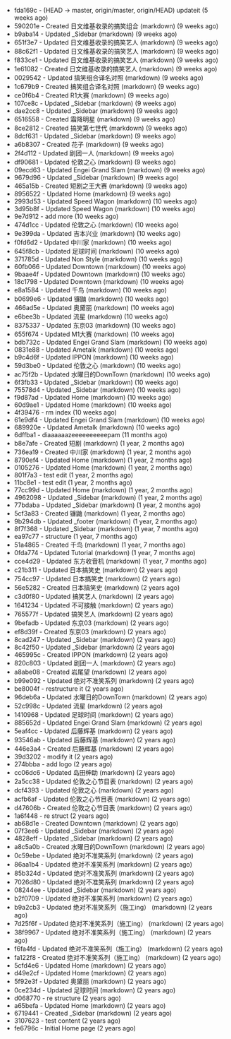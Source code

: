 * fda169c - (HEAD -> master, origin/master, origin/HEAD) updateit (5 weeks ago) <tcgriffith>
* 590201e - Created 日文维基收录的搞笑组合 (markdown) (9 weeks ago) <TC>
* b9aba14 - Updated _Sidebar (markdown) (9 weeks ago) <TC>
* 651f3e7 - Updated 日文维基收录的搞笑艺人 (markdown) (9 weeks ago) <TC>
* 88c62f1 - Updated 日文维基收录的搞笑艺人 (markdown) (9 weeks ago) <TC>
* f833ce1 - Updated 日文维基收录的搞笑艺人 (markdown) (9 weeks ago) <TC>
* 1e61082 - Created 日文维基收录的搞笑艺人 (markdown) (9 weeks ago) <TC>
* 0029542 - Updated 搞笑组合译名对照 (markdown) (9 weeks ago) <TC>
* 1c679b9 - Created 搞笑组合译名对照 (markdown) (9 weeks ago) <TC>
* ce0f6b4 - Created R1大赛 (markdown) (9 weeks ago) <TC>
* 107ce8c - Updated _Sidebar (markdown) (9 weeks ago) <TC>
* dae2cc8 - Updated _Sidebar (markdown) (9 weeks ago) <TC>
* 6516558 - Created 霜降明星 (markdown) (9 weeks ago) <TC>
* 8ce2812 - Created 搞笑第七世代 (markdown) (9 weeks ago) <TC>
* 8dcf631 - Updated _Sidebar (markdown) (9 weeks ago) <TC>
* a6b8307 - Created 花子 (markdown) (9 weeks ago) <TC>
* 2f4d112 - Updated 剧团一人 (markdown) (9 weeks ago) <TC>
* df90681 - Updated 伦敦之心 (markdown) (9 weeks ago) <TC>
* 09ecd63 - Updated Engei Grand Slam (markdown) (9 weeks ago) <TC>
* 9679d96 - Updated _Sidebar (markdown) (9 weeks ago) <TC>
* 465a15b - Created 短剧之王大赛 (markdown) (9 weeks ago) <TC>
* 8956522 - Updated Home (markdown) (9 weeks ago) <TC>
* 2993d53 - Updated Speed Wagon (markdown) (10 weeks ago) <TC>
* 3d95b8f - Updated Speed Wagon (markdown) (10 weeks ago) <TC>
* 9e7d912 - add more (10 weeks ago) <tcgriffith>
* 474d1cc - Updated 伦敦之心 (markdown) (10 weeks ago) <TC>
* 9e399da - Updated 吉本兴业 (markdown) (10 weeks ago) <TC>
* f0fd6d2 - Updated 中川家 (markdown) (10 weeks ago) <TC>
* 645f8cb - Updated 足球时间 (markdown) (10 weeks ago) <TC>
* 371785d - Updated Non Style (markdown) (10 weeks ago) <TC>
* 60fb066 - Updated Downtown (markdown) (10 weeks ago) <TC>
* 9baae4f - Updated Downtown (markdown) (10 weeks ago) <TC>
* 18c1798 - Updated Downtown (markdown) (10 weeks ago) <TC>
* e8a1584 - Updated 千鸟 (markdown) (10 weeks ago) <TC>
* b0699e6 - Updated 镰鼬 (markdown) (10 weeks ago) <TC>
* 466ad5e - Updated 奥黛丽 (markdown) (10 weeks ago) <TC>
* e6bee3b - Updated 流星 (markdown) (10 weeks ago) <TC>
* 8375337 - Updated 东京03 (markdown) (10 weeks ago) <TC>
* 655f674 - Updated M1大赛 (markdown) (10 weeks ago) <TC>
* bdb732c - Updated Engei Grand Slam (markdown) (10 weeks ago) <TC>
* 0831e88 - Updated Ametalk (markdown) (10 weeks ago) <TC>
* b9c4d6f - Updated IPPON (markdown) (10 weeks ago) <TC>
* 59d3be0 - Updated 伦敦之心 (markdown) (10 weeks ago) <TC>
* ac75f2b - Updated 水曜日的DownTown (markdown) (10 weeks ago) <TC>
* 6f3fb33 - Updated _Sidebar (markdown) (10 weeks ago) <TC>
* 75578d4 - Updated _Sidebar (markdown) (10 weeks ago) <TC>
* f9d87ad - Updated Home (markdown) (10 weeks ago) <TC>
* 60d9ae1 - Updated Home (markdown) (10 weeks ago) <TC>
* 4f39476 - rm index (10 weeks ago) <tcgriffith>
* 61e9df4 - Updated Engei Grand Slam (markdown) (10 weeks ago) <TC>
* 689920e - Updated Ametalk (markdown) (10 weeks ago) <TC>
* 6dffba1 - diaaaaaazeeeeeeeeeepam (11 months ago) <tcgriffith>
* b8e7afe - Created 短剧 (markdown) (1 year, 2 months ago) <TC>
* 736ea19 - Created 中川家 (markdown) (1 year, 2 months ago) <TC>
* 8790ef4 - Updated Home (markdown) (1 year, 2 months ago) <TC>
* 0105276 - Updated Home (markdown) (1 year, 2 months ago) <TC>
* 801f7a3 - test edit (1 year, 2 months ago) <TC>
* 11bc8e1 - test edit (1 year, 2 months ago) <TC>
* 77cc99d - Updated Home (markdown) (1 year, 2 months ago) <TC>
* 4962098 - Updated _Sidebar (markdown) (1 year, 2 months ago) <TC>
* 77bdaba - Updated _Sidebar (markdown) (1 year, 2 months ago) <TC>
* 5cf3a83 - Created 镰鼬 (markdown) (1 year, 2 months ago) <TC>
* 9b294db - Updated _footer (markdown) (1 year, 2 months ago) <TC>
* 8f7f368 - Updated _Sidebar (markdown) (1 year, 7 months ago) <TC>
* ea97c77 - structure (1 year, 7 months ago) <tcgriffith>
* 51a4865 - Created 千鸟 (markdown) (1 year, 7 months ago) <TC>
* 0fda774 - Updated Tutorial (markdown) (1 year, 7 months ago) <TC>
* cce4d29 - Updated 东方收音机 (markdown) (1 year, 7 months ago) <TC>
* c21b311 - Updated 日本搞笑史 (markdown) (2 years ago) <TC>
* 754cc97 - Updated 日本搞笑史 (markdown) (2 years ago) <TC>
* 56e5282 - Created 日本搞笑史 (markdown) (2 years ago) <TC>
* c3d0f80 - Updated 搞笑艺人 (markdown) (2 years ago) <TC>
* 1641234 - Updated 不可接触 (markdown) (2 years ago) <crossrx>
* 765577f - Updated 搞笑艺人 (markdown) (2 years ago) <TC>
* 9befadb - Updated 东京03 (markdown) (2 years ago) <TC>
* ef8d39f - Created 东京03 (markdown) (2 years ago) <TC>
* 8cad247 - Updated _Sidebar (markdown) (2 years ago) <TC>
* 8c42f50 - Updated _Sidebar (markdown) (2 years ago) <TC>
* 465995c - Created IPPON (markdown) (2 years ago) <TC>
* 820c803 - Updated 剧团一人 (markdown) (2 years ago) <TC>
* a8abe08 - Created 岩尾望 (markdown) (2 years ago) <TC>
* b99e092 - Updated 绝对不准笑系列 (markdown) (2 years ago) <Humi2314>
* be8004f - restructure it (2 years ago) <tcgriffith>
* 96deb6a - Updated 水曜日的DownTown (markdown) (2 years ago) <Humi2314>
* 52c998c - Updated 流星 (markdown) (2 years ago) <tohrusnbs>
* 1410968 - Updated 足球时间 (markdown) (2 years ago) <TC>
* 885652d - Updated Engei Grand Slam (markdown) (2 years ago) <TC>
* 5eaf4cc - Updated 后藤辉基 (markdown) (2 years ago) <TC>
* 93546ab - Updated 后藤辉基 (markdown) (2 years ago) <TC>
* 446e3a4 - Created 后藤辉基 (markdown) (2 years ago) <TC>
* 39d3202 - modify it (2 years ago) <tcgriffith>
* 274bbba - add logo (2 years ago) <tcgriffith>
* cc06dc6 - Updated 岛田绅助 (markdown) (2 years ago) <TC>
* 2a5cc38 - Updated 伦敦之心节目表 (markdown) (2 years ago) <TC>
* dcf4393 - Updated 伦敦之心 (markdown) (2 years ago) <TC>
* acfb6af - Updated 伦敦之心节目表 (markdown) (2 years ago) <TC>
* d47606b - Created 伦敦之心节目表 (markdown) (2 years ago) <TC>
* 1a6f448 - re struct (2 years ago) <tcgriffith>
* ab68d1e - Created Downtown (markdown) (2 years ago) <TC>
* 07f3ee6 - Updated _Sidebar (markdown) (2 years ago) <TC>
* 4828eff - Updated _Sidebar (markdown) (2 years ago) <Humi2314>
* a8c5a0b - Created 水曜日的DownTown (markdown) (2 years ago) <Humi2314>
* 0c59ebe - Updated 绝对不准笑系列 (markdown) (2 years ago) <Humi2314>
* 86aa1b4 - Updated 绝对不准笑系列 (markdown) (2 years ago) <Humi2314>
* 85b324d - Updated 绝对不准笑系列 (markdown) (2 years ago) <Humi2314>
* 7026d80 - Updated 绝对不准笑系列 (markdown) (2 years ago) <Humi2314>
* 08244ee - Updated _Sidebar (markdown) (2 years ago) <Humi2314>
* b2f0709 - Updated 绝对不准笑系列 (markdown) (2 years ago) <Humi2314>
* b9a2cb3 - Updated 绝对不准笑系列（施工ing） (markdown) (2 years ago) <Humi2314>
* 7d25f6f - Updated 绝对不准笑系列（施工ing） (markdown) (2 years ago) <Humi2314>
* 38f9967 - Updated 绝对不准笑系列（施工ing） (markdown) (2 years ago) <Humi2314>
* f6fa4fd - Updated 绝对不准笑系列（施工ing） (markdown) (2 years ago) <Humi2314>
* fa122f8 - Created 绝对不准笑系列（施工ing） (markdown) (2 years ago) <Humi2314>
* 5cfd4e6 - Updated Home (markdown) (2 years ago) <TC>
* d49e2cf - Updated Home (markdown) (2 years ago) <TC>
* 5f92e3f - Updated 奥黛丽 (markdown) (2 years ago) <TC>
* 0ce234d - Updated 足球时间 (markdown) (2 years ago) <TC>
* d068770 - re structure (2 years ago) <tcgriffith>
* a65befa - Updated Home (markdown) (2 years ago) <TC>
* 6719441 - Created _Sidebar (markdown) (2 years ago) <TC>
* 3107623 - test content (2 years ago) <tcgriffith>
* fe6796c - Initial Home page (2 years ago) <TC>
